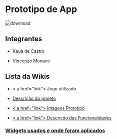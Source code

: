 # Prototipo de App

 ![download](https://github.com/VincenMonaco/PrototipoDoApp/assets/129300311/5ef8ae04-623e-4894-adcb-fcbe4655efba) 

## Integrantes

* Kauã de Castro
+ Vincenzo Monaco

## Lista da Wikis

* < a href="link"> Jogo utilizado

* <a href = https://github.com/VincenMonaco/PrototipoDoApp/wiki/Descri%C3%A7%C3%A3o-do-Prototipo> Descrição do projeto  

* < a href="link"> Imagens Prototipo

* < a href="link"> Descrição das Funcionalidades

### Widgets usados e onde foram aplicados
